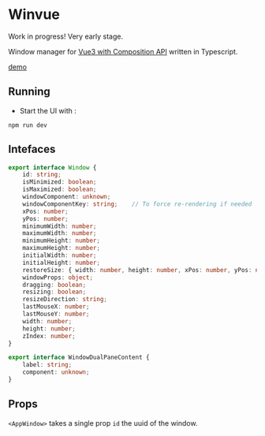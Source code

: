 # Winvue

Work in progress! Very early stage.

Window manager for [Vue3 with Composition API](https://vuejs.org/) written in Typescript.

[demo](https://github.com/user-attachments/assets/e50c4ec0-5cf0-4530-af17-2f39b5707862)

## Running
- Start the UI with :
```commandline
npm run dev
```

## Intefaces

```typescript
export interface Window {
    id: string;
    isMinimized: boolean;
    isMaximized: boolean;
    windowComponent: unknown;
    windowComponentKey: string;    // To force re-rendering if needed
    xPos: number;
    yPos: number;
    minimumWidth: number;
    maximumWidth: number;
    minimumHeight: number;
    maximumHeight: number;
    initialWidth: number;
    initialHeight: number;
    restoreSize: { width: number, height: number, xPos: number, yPos: number };
    windowProps: object;
    dragging: boolean;
    resizing: boolean;
    resizeDirection: string;
    lastMouseX: number;
    lastMouseY: number;
    width: number;
    height: number;
    zIndex: number;
}

export interface WindowDualPaneContent {
    label: string;
    component: unknown;
}
```

## Props
`<AppWindow>` takes a single prop `id` the uuid of the window.

